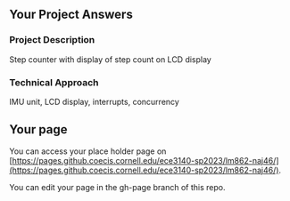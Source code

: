 ## Your Project Answers

### Project Description

Step counter with display of step count on LCD display
### Technical Approach

IMU unit, LCD display, interrupts, concurrency
## Your page
You can access your place holder page on [https://pages.github.coecis.cornell.edu/ece3140-sp2023/lm862-naj46/](https://pages.github.coecis.cornell.edu/ece3140-sp2023/lm862-naj46/).

You can edit your page in the gh-page branch of this repo.